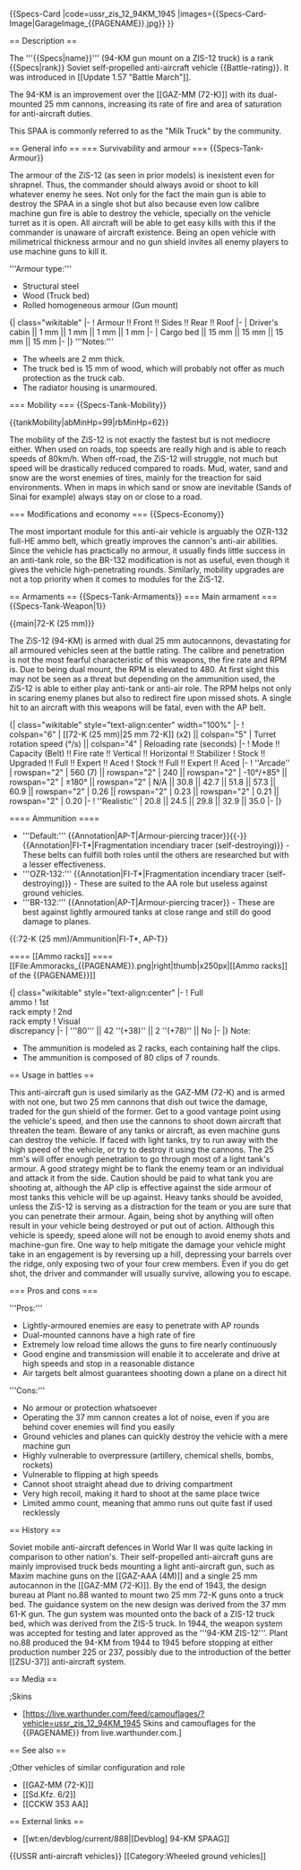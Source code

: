{{Specs-Card
|code=ussr_zis_12_94KM_1945
|images={{Specs-Card-Image|GarageImage_{{PAGENAME}}.jpg}}
}}

== Description ==
<!-- ''In the description, the first part should be about the history of the creation and combat usage of the vehicle, as well as its key features. In the second part, tell the reader about the ground vehicle in the game. Insert a screenshot of the vehicle, so that if the novice player does not remember the vehicle by name, he will immediately understand what kind of vehicle the article is talking about.'' -->
The '''{{Specs|name}}''' (94-KM gun mount on a ZIS-12 truck) is a rank {{Specs|rank}} Soviet self-propelled anti-aircraft vehicle {{Battle-rating}}. It was introduced in [[Update 1.57 "Battle March"]].

The 94-KM is an improvement over the [[GAZ-MM (72-K)]] with its dual-mounted 25 mm cannons, increasing its rate of fire and area of saturation for anti-aircraft duties.

This SPAA is commonly referred to as the "Milk Truck" by the community.

== General info ==
=== Survivability and armour ===
{{Specs-Tank-Armour}}
<!-- ''Describe armour protection. Note the most well protected and key weak areas. Appreciate the layout of modules as well as the number and location of crew members. Is the level of armour protection sufficient, is the placement of modules helpful for survival in combat? If necessary use a visual template to indicate the most secure and weak zones of the armour.'' -->
The armour of the ZiS-12 (as seen in prior models) is inexistent even for shrapnel. Thus, the commander should always avoid or shoot to kill whatever enemy he sees. Not only for the fact the main gun is able to destroy the SPAA in a single shot but also because even low calibre machine gun fire is able to destroy the vehicle, specially on the vehicle turret as it is open. All aircraft will be able to get easy kills with this if the commander is unaware of aircraft existence. Being an open vehicle with milimetrical thickness armour and no gun shield invites all enemy players to use machine guns to kill it.

'''Armour type:'''

* Structural steel
* Wood (Truck bed)
* Rolled homogeneous armour (Gun mount)

{| class="wikitable"
|-
! Armour !! Front !! Sides !! Rear !! Roof
|-
| Driver's cabin || 1 mm || 1 mm || 1 mm || 1 mm
|-
| Cargo bed || 15 mm || 15 mm || 15 mm || 15 mm
|-
|}
'''Notes:'''

* The wheels are 2 mm thick.
* The truck bed is 15 mm of wood, which will probably not offer as much protection as the truck cab.
* The radiator housing is unarmoured.

=== Mobility ===
{{Specs-Tank-Mobility}}
<!-- ''Write about the mobility of the ground vehicle. Estimate the specific power and manoeuvrability, as well as the maximum speed forwards and backwards.'' -->

{{tankMobility|abMinHp=99|rbMinHp=62}}

The mobility of the ZiS-12 is not exactly the fastest but is not mediocre either. When used on roads, top speeds are really high and is able to reach speeds of 80km/h. When off-road, the ZiS-12 will struggle, not much but speed will be drastically reduced compared to roads. Mud, water, sand and snow are the worst enemies of tires, mainly for the treaction for said environments. When in maps in which sand or snow are inevitable (Sands of Sinai for example) always stay on or close to a road.

=== Modifications and economy ===
{{Specs-Economy}}

The most important module for this anti-air vehicle is arguably the OZR-132 full-HE ammo belt, which greatly improves the cannon's anti-air abilities. Since the vehicle has practically no armour, it usually finds little success in an anti-tank role, so the BR-132 modification is not as useful, even though it gives the vehicle high-penetrating rounds. Similarly, mobility upgrades are not a top priority when it comes to modules for the ZiS-12.

== Armaments ==
{{Specs-Tank-Armaments}}
=== Main armament ===
{{Specs-Tank-Weapon|1}}
<!-- ''Give the reader information about the characteristics of the main gun. Assess its effectiveness in a battle based on the reloading speed, ballistics and the power of shells. Do not forget about the flexibility of the fire, that is how quickly the cannon can be aimed at the target, open fire on it and aim at another enemy. Add a link to the main article on the gun: <code><nowiki>{{main|Name of the weapon}}</nowiki></code>. Describe in general terms the ammunition available for the main gun. Give advice on how to use them and how to fill the ammunition storage.'' -->
{{main|72-K (25 mm)}}

The ZiS-12 (94-KM) is armed with dual 25 mm autocannons, devastating for all armoured vehicles seen at the battle rating. The calibre and penetration is not the most fearful characteristic of this weapons, the fire rate and RPM is. Due to being dual mount, the RPM is elevated to 480. At first sight this may not be seen as a threat but depending on the ammunition used, the ZiS-12 is able to either play anti-tank or anti-air role. The RPM helps not only in scaring enemy planes but also to redirect fire upon missed shots. A single hit to an aircraft with this weapons will be fatal, even with the AP belt.

{| class="wikitable" style="text-align:center" width="100%"
|-
! colspan="6" | [[72-K (25 mm)|25 mm 72-K]] (x2) || colspan="5" | Turret rotation speed (°/s) || colspan="4" | Reloading rate (seconds)
|-
! Mode !! Capacity (Belt) !! Fire rate !! Vertical !! Horizontal !! Stabilizer
! Stock !! Upgraded !! Full !! Expert !! Aced
! Stock !! Full !! Expert !! Aced
|-
! ''Arcade''
| rowspan="2" | 560 (7) || rowspan="2" | 240 || rowspan="2" | -10°/+85° || rowspan="2" | ±180° || rowspan="2" | N/A || 30.8 || 42.7 || 51.8 || 57.3 || 60.9 || rowspan="2" | 0.26 || rowspan="2" | 0.23 || rowspan="2" | 0.21 || rowspan="2" | 0.20
|-
! ''Realistic''
| 20.8 || 24.5 || 29.8 || 32.9 || 35.0
|-
|}

==== Ammunition ====

* '''Default:''' {{Annotation|AP-T|Armour-piercing tracer}}{{-}}{{Annotation|FI-T*|Fragmentation incendiary tracer (self-destroying)}} - These belts can fulfill both roles until the others are researched but with a lesser effectiveness.
* '''OZR-132:''' {{Annotation|FI-T*|Fragmentation incendiary tracer (self-destroying)}} - These are suited to the AA role but useless against ground vehicles.
* '''BR-132:''' {{Annotation|AP-T|Armour-piercing tracer}} - These are best against lightly armoured tanks at close range and still do good damage to planes.

{{:72-K (25 mm)/Ammunition|FI-T*, AP-T}}

==== [[Ammo racks]] ====
[[File:Ammoracks_{{PAGENAME}}.png|right|thumb|x250px|[[Ammo racks]] of the {{PAGENAME}}]]
<!-- '''Last updated: 2.9.0.33''' -->
{| class="wikitable" style="text-align:center"
|-
! Full<br>ammo
! 1st<br>rack empty
! 2nd<br>rack empty
! Visual<br>discrepancy
|-
| '''80''' || 42&nbsp;''(+38)'' || 2&nbsp;''(+78)'' || No
|-
|}
Note:

* The ammunition is modeled as 2 racks, each containing half the clips.
* The ammunition is composed of 80 clips of 7 rounds.

== Usage in battles ==
<!-- ''Describe the tactics of playing in the vehicle, the features of using vehicles in the team and advice on tactics. Refrain from creating a "guide" - do not impose a single point of view but instead give the reader food for thought. Describe the most dangerous enemies and give recommendations on fighting them. If necessary, note the specifics of the game in different modes (AB, RB, SB).'' -->
This anti-aircraft gun is used similarly as the GAZ-MM (72-K) and is armed with not one, but two 25 mm cannons that dish out twice the damage, traded for the gun shield of the former. Get to a good vantage point using the vehicle's speed, and then use the cannons to shoot down aircraft that threaten the team. Beware of any tanks or aircraft, as even machine guns can destroy the vehicle. If faced with light tanks, try to run away with the high speed of the vehicle, or try to destroy it using the cannons. The 25 mm's will offer enough penetration to go through most of a light tank's armour. A good strategy might be to flank the enemy team or an individual and attack it from the side. Caution should be paid to what tank you are shooting at, although the AP clip is effective against the side armour of most tanks this vehicle will be up against. Heavy tanks should be avoided, unless the ZiS-12 is serving as a distraction for the team or you are sure that you can penetrate their armour. Again, being shot by anything will often result in your vehicle being destroyed or put out of action. Although this vehicle is speedy, speed alone will not be enough to avoid enemy shots and machine-gun fire. One way to help mitigate the damage your vehicle might take in an engagement is by reversing up a hill, depressing your barrels over the ridge, only exposing two of your four crew members. Even if you do get shot, the driver and commander will usually survive, allowing you to escape.

=== Pros and cons ===
<!-- ''Summarise and briefly evaluate the vehicle in terms of its characteristics and combat effectiveness. Mark its pros and cons in a bulleted list. Try not to use more than 6 points for each of the characteristics. Avoid using categorical definitions such as "bad", "good" and the like - use substitutions with softer forms such as "inadequate" and "effective".'' -->

'''Pros:'''

* Lightly-armoured enemies are easy to penetrate with AP rounds
* Dual-mounted cannons have a high rate of fire
* Extremely low reload time allows the guns to fire nearly continuously
* Good engine and transmission will enable it to accelerate and drive at high speeds and stop in a reasonable distance
* Air targets belt almost guarantees shooting down a plane on a direct hit

'''Cons:'''

* No armour or protection whatsoever
* Operating the 37 mm cannon creates a lot of noise, even if you are behind cover enemies will find you easily
* Ground vehicles and planes can quickly destroy the vehicle with a mere machine gun
* Highly vulnerable to overpressure (artillery, chemical shells, bombs, rockets)
* Vulnerable to flipping at high speeds
* Cannot shoot straight ahead due to driving compartment
* Very high recoil, making it hard to shoot at the same place twice
* Limited ammo count, meaning that ammo runs out quite fast if used recklessly

== History ==
<!-- ''Describe the history of the creation and combat usage of the vehicle in more detail than in the introduction. If the historical reference turns out to be too long, take it to a separate article, taking a link to the article about the vehicle and adding a block "/History" (example: <nowiki>https://wiki.warthunder.com/(Vehicle-name)/History</nowiki>) and add a link to it here using the <code>main</code> template. Be sure to reference text and sources by using <code><nowiki><ref></ref></nowiki></code>, as well as adding them at the end of the article with <code><nowiki><references /></nowiki></code>. This section may also include the vehicle's dev blog entry (if applicable) and the in-game encyclopedia description (under <code><nowiki>=== In-game description ===</nowiki></code>, also if applicable).'' -->
Soviet mobile anti-aircraft defences in World War II was quite lacking in comparison to other nation's. Their self-propelled anti-aircraft guns are mainly improvised truck beds mounting a light anti-aircraft gun, such as Maxim machine guns on the [[GAZ-AAA (4M)]] and a single 25 mm autocannon in the [[GAZ-MM (72-K)]]. By the end of 1943, the design bureau at Plant no.88 wanted to mount two 25 mm 72-K guns onto a truck bed. The guidance system on the new design was derived from the 37 mm 61-K gun. The gun system was mounted onto the back of a ZIS-12 truck bed, which was derived from the ZIS-5 truck. In 1944, the weapon system was accepted for testing and later approved as the '''94-KM ZIS-12'''. Plant no.88 produced the 94-KM from 1944 to 1945 before stopping at either production number 225 or 237, possibly due to the introduction of the better [[ZSU-37]] anti-aircraft system.

== Media ==
<!-- ''Excellent additions to the article would be video guides, screenshots from the game, and photos.'' -->

;Skins

* [https://live.warthunder.com/feed/camouflages/?vehicle=ussr_zis_12_94KM_1945 Skins and camouflages for the {{PAGENAME}} from live.warthunder.com.]

== See also ==
<!-- ''Links to the articles on the War Thunder Wiki that you think will be useful for the reader, for example:''
* ''reference to the series of the vehicles;''
* ''links to approximate analogues of other nations and research trees.'' -->

;Other vehicles of similar configuration and role

* [[GAZ-MM (72-K)]]
* [[Sd.Kfz. 6/2]]
* [[CCKW 353 AA]]

== External links ==
<!-- ''Paste links to sources and external resources, such as:''
* ''topic on the official game forum;''
* ''other literature.'' -->

* [[wt:en/devblog/current/888|[Devblog] 94-KM SPAAG]]

{{USSR anti-aircraft vehicles}}
[[Category:Wheeled ground vehicles]]